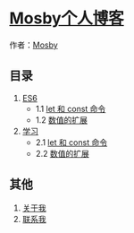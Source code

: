 # [Mosby个人博客]()

作者：[Mosby](http://www.mosby.top)

## 目录
1. [ES6](#docs/let)
	- 1.1 [let 和 const 命令](#docs/let)
	- 1.2 [数值的扩展](#docs/array)
2. [学习](#)
	- 2.1 [let 和 const 命令](#docs/let)
	- 2.2 [数值的扩展](#docs/array)


## 其他
1. [关于我](#docs/)
1. [联系我](#docs/link)